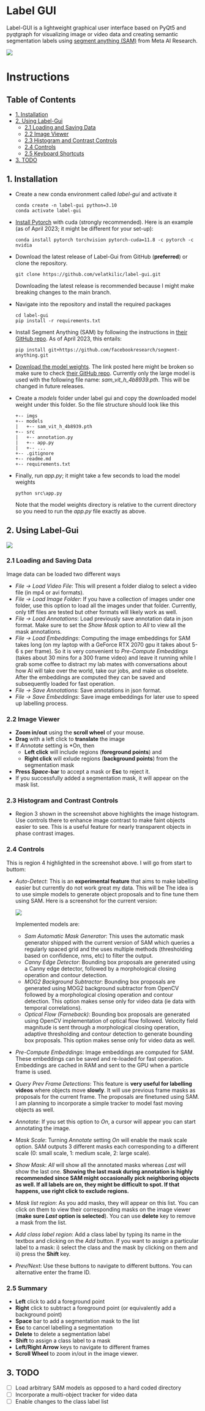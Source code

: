 # Label GUI
Label-GUI is a lightweight graphical user interface based on PyQt5 and pyqtgraph for visualizing image or video data and creating semantic segmentation labels using [segment anything (SAM)](https://github.com/facebookresearch/segment-anything) from Meta AI Research. 

![](./imgs/gui.png)

# Instructions
## Table of Contents
- [1. Installation](#installation)
- [2. Using Label-Gui](#using)
    - [2.1 Loading and Saving Data](#load_save)
    - [2.2 Image Viewer](#viewer)
    - [2.3 Histogram and Contrast Controls](#contrast)
    - [2.4 Controls](#controls)
    - [2.5 Keyboard Shortcuts](#summary)
- [3. TODO](#todo)

## 1. Installation <a name="installation"></a>
- Create a new conda environment called *label-gui* and activate it
    ```
    conda create -n label-gui python=3.10
    conda activate label-gui
    ```
- [Install Pytorch](https://pytorch.org/) with cuda (strongly recommended). Here is an example (as of April 2023; it might be different for your set-up):
    ```
    conda install pytorch torchvision pytorch-cuda=11.8 -c pytorch -c nvidia
    ```

- Download the latest release of Label-Gui from GitHub (**preferred**) or clone the repository.
    ```
    git clone https://github.com/velatkilic/label-gui.git
    ```

    Downloading the latest release is recommended because I might make breaking changes to the main branch.
- Navigate into the repository and install the required packages
    ```
    cd label-gui
    pip install -r requirements.txt
    ```
- Install Segment Anything (SAM) by following the instructions in [their GitHub repo](https://github.com/facebookresearch/segment-anything). As of April 2023, this entails:
    ```
    pip install git+https://github.com/facebookresearch/segment-anything.git
    ```
- [Download the model weights](https://dl.fbaipublicfiles.com/segment_anything/sam_vit_h_4b8939.pth). The link posted here might be broken so make sure to check [their GitHub repo](https://github.com/facebookresearch/segment-anything). Currently only the large model is used with the following file name: *sam_vit_h_4b8939.pth*. This will be changed in future releases. 
- Create a *models* folder under label gui and copy the downloaded model weight under this folder. So the file structure should look like this
    ```
    +-- imgs
    +-- models
    |   +-- sam_vit_h_4b8939.pth
    +-- src
    |   +-- annotation.py
    |   +-- app.py
    |   +-- ...
    +-- .gitignore
    +-- readme.md
    +-- requirements.txt
    ```
- Finally, run *app.py*; it might take a few seconds to load the model weights
    ```
    python src\app.py
    ```
    Note that the model weights directory is relative to the current directory so you need to run the *app.py* file exactly as above.

## 2. Using Label-Gui <a name="using"></a>
![](./imgs/panels.png)
### 2.1 Loading and Saving Data <a name="load_save"></a>
Image data can be loaded two different ways
- *File -> Load Video File*: This will present a folder dialog to select a video file (in mp4 or avi formats).
- *File -> Load Image Folder*: If you have a collection of images under one folder, use this option to load all the images under that folder. Currently, only tiff files are tested but other formats will likely work as well.
- *File -> Load Annotations*: Load previously save annotation data in json format. Make sure to set the *Show Mask* option to *All* to view all the mask annotations.
- *File -> Load Embeddings*: Computing the image embeddings for SAM takes long (on my laptop with a GeForce RTX 2070 gpu it takes about 5-6 s per frame). So it is very convenient to *Pre-Compute Embeddings* (takes about 30 mins for a 300 frame video) and leave it running while I grab some coffee to distract my lab mates with conversations about how AI will take over the world, take our jobs, and make us obselete. After the embeddings are computed they can be saved and subsequently loaded for fast operation. 
- *File -> Save Annotations*: Save annotations in json format.
- *File -> Save Embeddings*: Save image embeddings for later use to speed up labelling process. 

### 2.2 Image Viewer <a name="viewer"></a>
- **Zoom in/out** using the **scroll wheel** of your mouse.
- **Drag** with a left click to **translate** the image
- If *Annotate* setting is *On, then
    - **Left click** will include regions (**foreground points**) and
    - **Right click** will exlude regions (**background points**) from the segmentation mask
- **Press *Space*-bar** to accept a mask or **Esc** to reject it.
- If you successfully added a segmentation mask, it will appear on the mask list.

### 2.3 Histogram and Contrast Controls <a name="contrast"></a>
- Region 3 shown in the screenshot above highlights the image histogram. Use controls there to enhance image contrast to make faint objects easier to see. This is a useful feature for nearly transparent objects in phase contrast images.

### 2.4 Controls <a name="controls"></a>
This is region 4 highlighted in the screenshot above. I will go from start to buttom:
- *Auto-Detect*: This is an **experimental feature** that aims to make labelling easier but currently do not work great my data. This will be  The idea is to use simple models to generate object proposals and to fine tune them using SAM. Here is a screenshot for the current version: 

    ![](./imgs/auto_detect.png)

    Implemented models are:
    - *Sam Automatic Mask Generator*: This uses the automatic mask generator shipped with the current version of SAM which queries a regularly spaced grid and the uses multiple methods (thresholding based on confidence, nms, etc) to filter the output.
    - *Canny Edge Detector*: Bounding box proposals are generated using a Canny edge detector, followed by a morphological closing operation and contour detection.
    - *MOG2 Background Subtractor*: Bounding box proposals are generated using MOG2 background subtractor from OpenCV followed by a morphological closing operation and contour detection. This option makes sense only for video data (ie data with temporal correlations).
    - *Optical Flow (Farneback)*: Bounding box proposals are generated using OpenCV implementation of optical flow followed. Velocity field magnitude is sent through a morphological closing operation, adaptive thresholding and contour detection to generate bounding box proposals. This option makes sense only for video data as well.

- *Pre-Compute Embeddings*: Image embeddings are computed for SAM. These embeddings can be saved and re-loaded for fast operation. Embeddings are cached in RAM and sent to the GPU when a particle frame is used.

- *Query Prev Frame Detections*: This feature is **very useful for labelling videos** where objects move **slowly**. It will use previous frame masks as proposals for the current frame. The proposals are finetuned using SAM. I am planning to incorporate a simple tracker to model fast moving objects as well.

- *Annotate*: If you set this option to *On*, a cursor will appear you can start annotating the image. 

- *Mask Scale*: Turning *Annotate* setting *On* will enable the mask scale option. SAM outputs 3 different masks each corresponding to a different scale (0: small scale, 1: medium scale, 2: large scale).

- *Show Mask*: *All* will show all the annotated masks whereas *Last* will show the last one. **Showing the last mask during annotation is highly recommended since SAM might occasionally pick neighboring objects as well. If all labels are on, they might be difficult to spot. If that happens, use right click to exclude regions.**

- *Mask list region*: As you add masks, they will appear on this list. You can click on them to view their corresponding masks on the image viewer (**make sure *Last* option is selected**). You can use **delete** key to remove a mask from the list.

- *Add class label region*: Add a class label by typing its name in the textbox and clicking on the *Add* button. If you want to assign a particular label to a mask: i) select the class and the mask by clicking on them and ii) press the **Shift** key.

- *Prev/Next*: Use these buttons to navigate to different buttons. You can alternative enter the frame ID.

### 2.5 Summary <a name="summary"></a>
- **Left** click to add a foreground point
- **Right** click to subtract a foreground point (or equivalently add a background point)
- **Space** bar to add a segmentation mask to the list
- **Esc** to cancel labelling a segmentation 
- **Delete** to delete a segmentation label
- **Shift** to assign a class label to a mask
- **Left/Right Arrow** keys to navigate to different frames
- **Scroll Wheel** to zoom in/out in the image viewer.

## 3. TODO <a name="todo"></a>
- [ ] Load arbitrary SAM models as opposed to a hard coded directory
- [ ] Incorporate a multi-object tracker for video data
- [ ] Enable changes to the class label list
